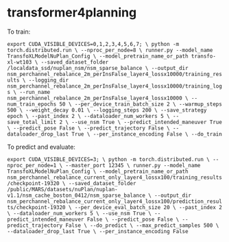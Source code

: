 # transformer4planning

To train:

`
export CUDA_VISIBLE_DEVICES=0,1,2,3,4,5,6,7; \
python -m torch.distributed.run \
--nproc_per_node=8 \
runner.py --model_name TransfoXLModelNuPlan_Config \
--model_pretrain_name_or_path transfo-xl-wt103 \
--saved_dataset_folder /localdata_ssd/nuplan_nsm/nsm_sparse_balance \
--output_dir nsm_perchannel_rebalance_2m_perInsFalse_layer4_lossx10000/training_results \
--logging_dir nsm_perchannel_rebalance_2m_perInsFalse_layer4_lossx10000/training_logs \
--run_name nsm_perchannel_rebalance_2m_perInsFalse_layer4_lossx10000 \
--num_train_epochs 50 \
--per_device_train_batch_size 2 \
--warmup_steps 500 \
--weight_decay 0.01 \
--logging_steps 200 \
--save_strategy epoch \
--past_index 2 \
--dataloader_num_workers 5 \
--save_total_limit 2 \
--use_nsm True \
--predict_intended_maneuver True \
--predict_pose False \
--predict_trajectory False \
--dataloader_drop_last True \
--per_instance_encoding False \
--do_train
`



To predict and evaluate:

`
export CUDA_VISIBLE_DEVICES=3; \
python -m torch.distributed.run \
--nproc_per_node=1 \
--master_port 12345 \
runner.py --model_name TransfoXLModelNuPlan_Config \
--model_pretrain_name_or_path nsm_perchannel_rebalance_current_only_layer4_lossx100/training_results/checkpoint-19320 \
--saved_dataset_folder /public/MARS/datasets/nuPlan/nuplan-v1.1/nsm_cache_boston_0412/nsm_sparse_balance \
--output_dir nsm_perchannel_rebalance_current_only_layer4_lossx100/prediction_results/checkpoint-19320 \
--per_device_eval_batch_size 20 \
--past_index 2 \
--dataloader_num_workers 5 \
--use_nsm True \
--predict_intended_maneuver False \
--predict_pose False \
--predict_trajectory False \
--do_predict \
--max_predict_samples 500 \
--dataloader_drop_last True \
--per_instance_encoding False
`

